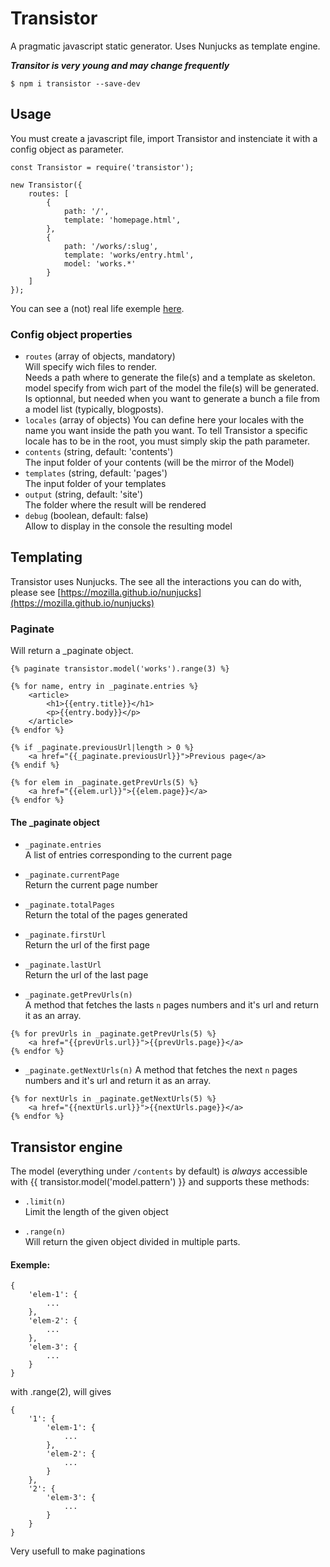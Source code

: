 # Transistor
A pragmatic javascript static generator.
Uses Nunjucks as template engine.

***Transitor is very young and may change frequently***

`$ npm i transistor --save-dev`

## Usage

You must create a javascript file, import Transistor and instenciate it with a config object as parameter.
```
const Transistor = require('transistor');

new Transistor({
    routes: [
        {
            path: '/',
            template: 'homepage.html',
        },
        {
            path: '/works/:slug',
            template: 'works/entry.html',
            model: 'works.*'
        }
    ]
});
```

You can see a (not) real life exemple [here](https://github.com/ineghi/transistor-exemple).

### Config object properties

- `routes` (array of objects, mandatory)   
Will specify wich files to render.   
Needs a path where to generate the file(s) and a template as skeleton.
model specify from wich part of the model the file(s) will be generated. 
Is optionnal, but needed when you want to generate a bunch a file from a model list (typically, blogposts).
- `locales` (array of objects)
You can define here your locales with the name you want inside the path you want.
To tell Transistor a specific locale has to be in the root, you must simply skip the path parameter.
- `contents` (string, default: 'contents')    
The input folder of your contents (will be the mirror of the Model)
- `templates` (string, default: 'pages')    
The input folder of your templates
- `output` (string, default: 'site')    
The folder where the result will be rendered
- `debug` (boolean, default: false)   
Allow to display in the console the resulting model

## Templating 

Transistor uses Nunjucks.
The see all the interactions you can do with, please see [https://mozilla.github.io/nunjucks](https://mozilla.github.io/nunjucks)

### Paginate

Will return a _paginate object.

```
{% paginate transistor.model('works').range(3) %}

{% for name, entry in _paginate.entries %}
    <article>
        <h1>{{entry.title}}</h1>
        <p>{{entry.body}}</p>
    </article>
{% endfor %}

{% if _paginate.previousUrl|length > 0 %}
    <a href="{{_paginate.previousUrl}}">Previous page</a>
{% endif %}

{% for elem in _paginate.getPrevUrls(5) %}
    <a href="{{elem.url}}">{{elem.page}}</a>
{% endfor %}
```

#### The _paginate object
- `_paginate.entries`   
A list of entries corresponding to the current page

- `_paginate.currentPage`   
Return the current page number

- `_paginate.totalPages`   
Return the total of the pages generated

- `_paginate.firstUrl`   
Return the url of the first page

- `_paginate.lastUrl`   
Return the url of the last page

- `_paginate.getPrevUrls(n)`   
A method that fetches the lasts `n` pages numbers and it's url and return it as an array.   
```
{% for prevUrls in _paginate.getPrevUrls(5) %}
    <a href="{{prevUrls.url}}">{{prevUrls.page}}</a>
{% endfor %}
```

- `_paginate.getNextUrls(n)`
A method that fetches the next `n` pages numbers and it's url and return it as an array.   
```
{% for nextUrls in _paginate.getNextUrls(5) %}
    <a href="{{nextUrls.url}}">{{nextUrls.page}}</a>
{% endfor %}
```

## Transistor engine

The model (everything under `/contents` by default) is *always* accessible with {{ transistor.model('model.pattern') }} and supports these methods:

- `.limit(n)`   
Limit the length of the given object

- `.range(n)`   
Will return the given object divided in multiple parts.

#### Exemple:
```
{
    'elem-1': {
        ...
    },
    'elem-2': {
        ...
    },
    'elem-3': {
        ...
    }
}
```
with .range(2), will gives
```
{
    '1': {
        'elem-1': {
            ...
        },
        'elem-2': {
            ...
        }
    },
    '2': {
        'elem-3': {
            ...
        }
    }
}
```
Very usefull to make paginations